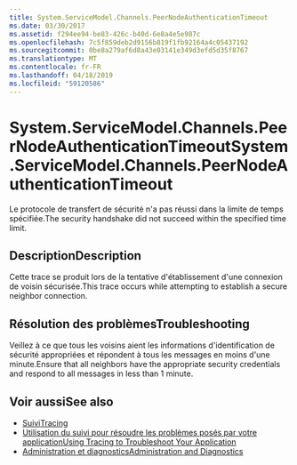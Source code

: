 ```yaml
---
title: System.ServiceModel.Channels.PeerNodeAuthenticationTimeout
ms.date: 03/30/2017
ms.assetid: f294ee94-be83-426c-b40d-6e8a4e5e987c
ms.openlocfilehash: 7c5f859deb2d9156b819f1fb92164a4c05437192
ms.sourcegitcommit: 0be8a279af6d8a43e03141e349d3efd5d35f8767
ms.translationtype: MT
ms.contentlocale: fr-FR
ms.lasthandoff: 04/18/2019
ms.locfileid: "59120586"
---
```

# <a name="systemservicemodelchannelspeernodeauthenticationtimeout"></a><span data-ttu-id="4d2ca-102">System.ServiceModel.Channels.PeerNodeAuthenticationTimeout</span><span class="sxs-lookup"><span data-stu-id="4d2ca-102">System.ServiceModel.Channels.PeerNodeAuthenticationTimeout</span></span>
<span data-ttu-id="4d2ca-103">Le protocole de transfert de sécurité n'a pas réussi dans la limite de temps spécifiée.</span><span class="sxs-lookup"><span data-stu-id="4d2ca-103">The security handshake did not succeed within the specified time limit.</span></span>  
  
## <a name="description"></a><span data-ttu-id="4d2ca-104">Description</span><span class="sxs-lookup"><span data-stu-id="4d2ca-104">Description</span></span>  
 <span data-ttu-id="4d2ca-105">Cette trace se produit lors de la tentative d'établissement d'une connexion de voisin sécurisée.</span><span class="sxs-lookup"><span data-stu-id="4d2ca-105">This trace occurs while attempting to establish a secure neighbor connection.</span></span>  
  
## <a name="troubleshooting"></a><span data-ttu-id="4d2ca-106">Résolution des problèmes</span><span class="sxs-lookup"><span data-stu-id="4d2ca-106">Troubleshooting</span></span>  
 <span data-ttu-id="4d2ca-107">Veillez à ce que tous les voisins aient les informations d'identification de sécurité appropriées et répondent à tous les messages en moins d'une minute.</span><span class="sxs-lookup"><span data-stu-id="4d2ca-107">Ensure that all neighbors have the appropriate security credentials and respond to all messages in less than 1 minute.</span></span>  
  
## <a name="see-also"></a><span data-ttu-id="4d2ca-108">Voir aussi</span><span class="sxs-lookup"><span data-stu-id="4d2ca-108">See also</span></span>

- [<span data-ttu-id="4d2ca-109">Suivi</span><span class="sxs-lookup"><span data-stu-id="4d2ca-109">Tracing</span></span>](../../../../../docs/framework/wcf/diagnostics/tracing/index.md)
- [<span data-ttu-id="4d2ca-110">Utilisation du suivi pour résoudre les problèmes posés par votre application</span><span class="sxs-lookup"><span data-stu-id="4d2ca-110">Using Tracing to Troubleshoot Your Application</span></span>](../../../../../docs/framework/wcf/diagnostics/tracing/using-tracing-to-troubleshoot-your-application.md)
- [<span data-ttu-id="4d2ca-111">Administration et diagnostics</span><span class="sxs-lookup"><span data-stu-id="4d2ca-111">Administration and Diagnostics</span></span>](../../../../../docs/framework/wcf/diagnostics/index.md)
